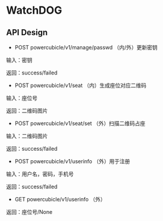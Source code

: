 # WatchDOG

## API Design
* POST powercubicle/v1/manage/passwd
（内/外）更新密钥

输入：密钥

返回：success/failed

* POST powercubicle/v1/seat
（内）生成座位对应二维码

输入：座位号

返回：二维码图片

* POST powercubicle/v1/seat/set
（外）扫描二维码占座

输入：二维码图片

返回：success/failed

* POST powercubicle/v1/userinfo
（外）用于注册

输入：用户名，密码，手机号

返回：success/failed

* GET powercubicle/v1/userinfo
（外）

返回：座位号/None